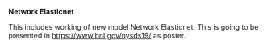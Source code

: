 **Network Elasticnet**

This includes working of new model Network Elasticnet. This is going to be presented in https://www.bnl.gov/nysds19/ as poster.

